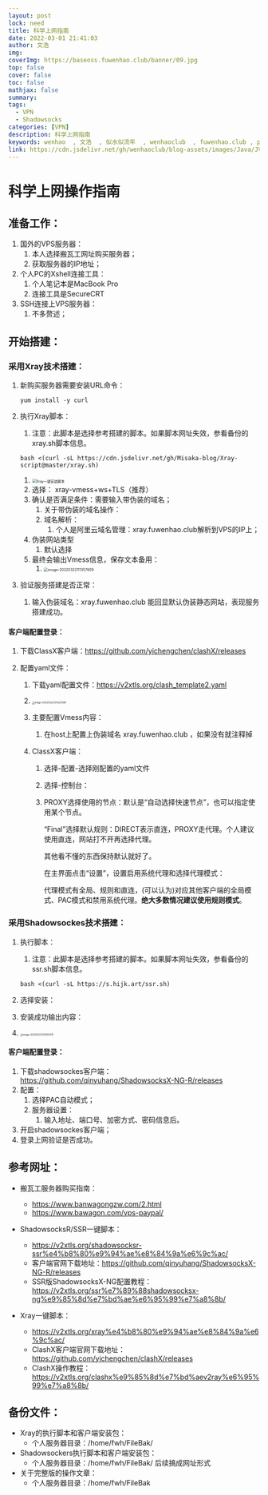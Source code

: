 ```yaml
---
layout: post
lock: need
title: 科学上网指南
date: 2022-03-01 21:41:03
author: 文浩
img:
coverImg: https://baseoss.fuwenhao.club/banner/09.jpg
top: false
cover: false
toc: false
mathjax: false
summary:
tags:
  - VPN
  - Shadowsocks
categories: [VPN]
description: 科学上网指南
keywords: wenhao  , 文浩  , 似水似流年  , wenhaoclub  , fuwenhao.club , plus.fuwenhao.club  ,文浩的博客 , 似水似流年的博客
link: https://cdn.jsdelivr.net/gh/wenhaoclub/blog-assets/images/Java/JVM/head2.jpg
---
```

# 科学上网操作指南

## 准备工作：

1. 国外的VPS服务器：
   1. 本人选择搬瓦工网址购买服务器； 
   2. 获取服务器的IP地址；
2. 个人PC的Xshell连接工具：
   1. 个人笔记本是MacBook Pro
   2. 连接工具是SecureCRT
3. SSH连接上VPS服务器：
   1. 不多赘述；



## 开始搭建：

### 采用Xray技术搭建：

1. 新购买服务器需要安装URL命令：

   ```shell
   yum install -y curl
   ```

2. 执行Xray脚本：

   1. 注意：此脚本是选择参考搭建的脚本。如果脚本网址失效，参看备份的xray.sh脚本信息。

   ```shell
   bash <(curl -sL https://cdn.jsdelivr.net/gh/Misaka-blog/Xray-script@master/xray.sh)
   
   ```

   1. <img src="https://v2xtls.org/wp-content/uploads/2020/12/Xray%E4%B8%80%E9%94%AE%E5%AE%89%E8%A3%85%E8%84%9A%E6%9C%AC.jpg" alt="Xray一键安装脚本" style="zoom:50%;" />
   2. 选择： xray-vmess+ws+TLS（推荐）
   3. 确认是否满足条件：需要输入带伪装的域名；
      1. 关于带伪装的域名操作：
      2. 域名解析： 
         1. 个人是阿里云域名管理：xray.fuwenhao.club解析到VPS的IP上；
   4. 伪装网站类型
      1. 默认选择
   5. 最终会输出Vmess信息，保存文本备用：
      1. <img src="https://gitee.com/fwh666/fwh_images/raw/master/fwh_images/image-20220322111357609.png" alt="image-20220322111357609" style="zoom:50%;" />

3. 验证服务搭建是否正常：

   1. 输入伪装域名：xray.fuwenhao.club  能回显默认伪装静态网站，表现服务搭建成功。



#### 客户端配置登录：

1. 下载ClassX客户端：https://github.com/yichengchen/clashX/releases

2. 配置yaml文件：

   1. 下载yaml配置文件：https://v2xtls.org/clash_template2.yaml

   2. <img src="https://gitee.com/fwh666/fwh_images/raw/master/fwh_images/image-20220322134325598.png" alt="image-20220322134325598" style="zoom: 33%;" />

   3. 主要配置Vmess内容：

      1. 在host上配置上伪装域名 xray.fuwenhao.club ，如果没有就注释掉

   4. ClassX客户端：

      1. 选择-配置-选择刚配置的yaml文件

      2. 选择-控制台：

      3. PROXY选择使用的节点：默认是“自动选择快速节点”，也可以指定使用某个节点。

         “Final”选择默认规则：DIRECT表示直连，PROXY走代理。个人建议使用直连，网站打不开再选择代理。

         其他看不懂的东西保持默认就好了。

         在主界面点击“设置”，设置启用系统代理和选择代理模式：

         代理模式有全局、规则和直连，(可以认为)对应其他客户端的全局模式、PAC模式和禁用系统代理。**绝大多数情况建议使用规则模式**。



### 采用Shadowsockes技术搭建：

1. 执行脚本：

   1. 注意：此脚本是选择参考搭建的脚本。如果脚本网址失效，参看备份的ssr.sh脚本信息。

   ```shell
   bash <(curl -sL https://s.hijk.art/ssr.sh)
   ```

2. 选择安装：

3. 安装成功输出内容：

4. <img src="https://gitee.com/fwh666/fwh_images/raw/master/fwh_images/image-20220322135100475.png" alt="image-20220322135100475" style="zoom: 33%;" />

#### 客户端配置登录：

1. 下载shadowsockes客户端：https://github.com/qinyuhang/ShadowsocksX-NG-R/releases
2. 配置：
   1. 选择PAC自动模式；
   2. 服务器设置：
      1. 输入地址、端口号、加密方式、密码信息后。
3. 开启shadowsockes客户端；
4. 登录上网验证是否成功。





## 参考网址：



- 搬瓦工服务器购买指南：
  - https://www.banwagongzw.com/2.html
  - https://www.bawagon.com/vps-paypal/

- ShadowsocksR/SSR一键脚本：
  - https://v2xtls.org/shadowsocksr-ssr%e4%b8%80%e9%94%ae%e8%84%9a%e6%9c%ac/
  - 客户端官网下载地址：https://github.com/qinyuhang/ShadowsocksX-NG-R/releases
  - SSR版ShadowsocksX-NG配置教程：https://v2xtls.org/ssr%e7%89%88shadowsocksx-ng%e9%85%8d%e7%bd%ae%e6%95%99%e7%a8%8b/
- Xray一键脚本：
  - https://v2xtls.org/xray%e4%b8%80%e9%94%ae%e8%84%9a%e6%9c%ac/
  - ClashX客户端官网下载地址：https://github.com/yichengchen/clashX/releases
  - ClashX操作教程：https://v2xtls.org/clashx%e9%85%8d%e7%bd%aev2ray%e6%95%99%e7%a8%8b/



## 备份文件：

- Xray的执行脚本和客户端安装包：
  - 个人服务器目录：/home/fwh/FileBak/
- Shadowsockers执行脚本和客户端安装包：
  - 个人服务器目录：/home/fwh/FileBak/ 后续搞成网址形式
- 关于完整版的操作文章：
  - 个人服务器目录：/home/fwh/FileBak